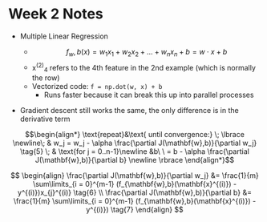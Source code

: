 # Week 2 Notes

- Multiple Linear Regression
    - $$f_w,b(x) = w_1x_1 + w_2x_2 + ... + w_nx_n + b = w \cdot x + b$$
    - x<sup>(2)</sup><sub>4</sub> refers to the 4th feature in the 2nd example (which is normally the row)
    - Vectorized code: `f = np.dot(w, x) + b`
        - Runs faster because it can break this up into parallel processes

- Gradient descent still works the same, the only difference is in the derivative term

$$\begin{align*} \text{repeat}&\text{ until convergence:} \; \lbrace \newline\;
& w_j = w_j -  \alpha \frac{\partial J(\mathbf{w},b)}{\partial w_j} \tag{5}  \; & \text{for j = 0..n-1}\newline
&b\ \ = b -  \alpha \frac{\partial J(\mathbf{w},b)}{\partial b}  \newline \rbrace
\end{align*}$$

$$
\begin{align}
\frac{\partial J(\mathbf{w},b)}{\partial w_j}  &= \frac{1}{m} \sum\limits_{i = 0}^{m-1} (f_{\mathbf{w},b}(\mathbf{x}^{(i)}) - y^{(i)})x_{j}^{(i)} \tag{6}  \\
\frac{\partial J(\mathbf{w},b)}{\partial b}  &= \frac{1}{m} \sum\limits_{i = 0}^{m-1} (f_{\mathbf{w},b}(\mathbf{x}^{(i)}) - y^{(i)}) \tag{7}
\end{align}
$$
